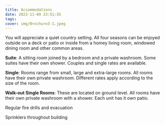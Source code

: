 ```yaml
---
title: Accommodations
date: 2023-11-09 23:51:55
tags:
cover: img/Brochure3-1.jpeg
---
```

You will appreciate a quiet country setting.  All four seasons can be enjoyed outside on a deck or patio or inside from a homey living room, windowed dining room and other common areas.

**Suite**: 
A sitting room joined by a bedroom and a private washroom.  Some suites have their own shower.  Couples and single rates are available.

**Single**:
Rooms range from small, large and extra-large rooms.  All rooms have their own private washroom.  Different rates apply according to the size of the room.

**Walk-out Single Rooms**:
These are located on ground level.  All rooms have their own private washroom with a shower.  Each unit has it own patio.

Regular fire drills and evacuation

Sprinklers throughout building